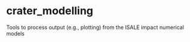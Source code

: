 # crater_modelling
Tools to process output (e.g., plotting) from the ISALE impact numerical models 
